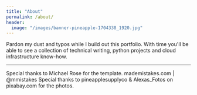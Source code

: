 ```yaml
---
title: "About"
permalink: /about/
header:
  image: "/images/banner-pineapple-1704338_1920.jpg"
---
```


Pardon my dust and typos while I build out this portfolio. With time you'll be able to see a collection of technical writing, python projects and cloud infrastructure know-how.
____
Special thanks to Michael Rose for the template. mademistakes.com | @mmistakes
Special thanks to pineapplesupplyco & Alexas_Fotos on pixabay.com for the photos.
